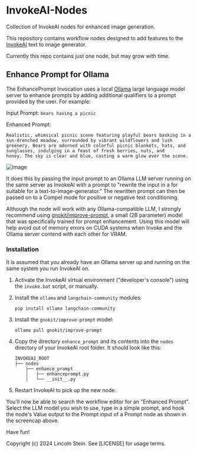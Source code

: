 # InvokeAI-Nodes
Collection of InvokeAI nodes for enhanced image generation.

This repository contains workflow nodes designed to add features to
the [InvokeAI](https://invoke-ai.github.io/InvokeAI) text to image 
generator.

Currently this repo contains just one node, but may grow with time.

## Enhance Prompt for Ollama

The EnhancePrompt Invocation uses a local [Ollama](https://ollama.ai)
large language model server to enhance prompts by adding additional
qualifiers to a prompt provided by the user. For example:

Input Prompt:
```bears having a picnic```

Enhanced Prompt:
```
Realistic, whimsical picnic scene featuring playful bears basking in a
sun-drenched meadow, surrounded by vibrant wildflowers and lush
greenery. Bears are adorned with colorful picnic blankets, hats, and
sunglasses, indulging in a feast of fresh berries, nuts, and
honey. The sky is clear and blue, casting a warm glow over the scene.
```

![image](https://github.com/user-attachments/assets/18e2d03b-a419-4c8e-a5c9-982edf640d98)

It does this by passing the input prompt to an Ollama LLM server
running on the same server as InvokeAI with a prompt to "rewrite the
input in a for suitable for a text-to-image-generator." The rewritten
prompt can then be passed on to a Compel mode for positive or negative
text conditioning.

Although the node will work with any Ollama-compatible LLM, I strongly
recommend using
[gnokit/improve-prompt](https://ollama.com/gnokit/improve-prompt), a
small (2B parameter) model that was specifically trained for prompt
enhancement. Using this model will help avoid out of memory errors on
CUDA systems when Invoke and the Ollama server contend with each other
for VRAM.


### Installation

It is assumed that you already have an Ollama server up and running on
the same system you run InvokeAI on.

1. Activate the InvokeAI virtual environment ("developer's console")
   using the `invoke.bat` script, or manually.
   
2. Install the `ollama` and `langchain-community` modules:
   ```
   pip install ollama langchain-community
   ```

3. Install the `gnokit/improve-prompt` model:
   ```
   ollama pull gnokit/improve-prompt
   ```
   
4. Copy the directory `enhance_prompt` and its contents into the `nodes`
   directory of your InvokeAI root folder. It should look like this:
   ```
   INVOKEAI_ROOT
   ├── nodes
       ├── enhance_prompt
       │   ├── enhanceprompt.py
       │   └── __init__.py

   ```
5. Restart InvokeAI to pick up the new node.

You'll now be able to search the workflow editor for an "Enhanced
Prompt". Select the LLM model you wish to use, type in a simple
prompt, and hook the node's Value output to the Prompt input of 
a Prompt node as shown in the screencap above.

Have fun!

Copyright (c) 2024 Lincoln Stein. See [LICENSE] for usage terms.
